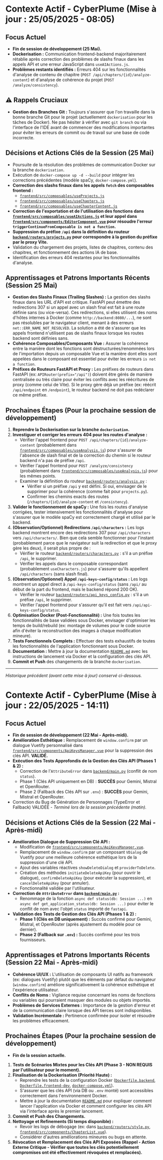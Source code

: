 # Contexte Actif - CyberPlume (Mise à jour : 25/05/2025 - 08:05)

## Focus Actuel

*   **Fin de session de développement (25 Mai).**
*   **Dockerisation :** Communication frontend-backend majoritairement rétablie après correction des problèmes de slashs finaux dans les appels API et une erreur JavaScript dans `useAIActions.js`.
*   **Problèmes restants identifiés :** Erreurs 404 sur les fonctionnalités d'analyse de contenu de chapitre (`POST /api/chapters/{id}/analyze-content`) et d'analyse de cohérence du projet (`POST /analyze/consistency`).

## ⚠️ Rappels Cruciaux

*   **Gestion des Branches Git :** Toujours s'assurer que l'on travaille dans la bonne branche Git pour le projet (actuellement `dockerisation` pour les tâches de Docker). Ne pas hésiter à vérifier avec `git branch` ou via l'interface de l'IDE avant de commencer des modifications importantes pour éviter les erreurs de commit ou de travail sur une base de code incorrecte.

## Décisions et Actions Clés de la Session (25 Mai)

*   Poursuite de la résolution des problèmes de communication Docker sur la branche `dockerisation`.
*   Exécution de `docker-compose up -d --build` pour intégrer les corrections précédentes (modèle spaCy, `docker-compose.yml`).
*   **Correction des slashs finaux dans les appels `fetch` des composables frontend :**
    *   [`frontend/src/composables/useProjects.js`](frontend/src/composables/useProjects.js:1)
    *   [`frontend/src/composables/useChapters.js`](frontend/src/composables/useChapters.js:1)
    *   [`frontend/src/composables/useChapterContent.js`](frontend/src/composables/useChapterContent.js:1)
*   **Correction de l'exportation et de l'utilisation des fonctions dans [`frontend/src/composables/useAIActions.js`](frontend/src/composables/useAIActions.js:1) et leur appel dans [`frontend/src/components/EditorComponent.vue`](frontend/src/components/EditorComponent.vue:1) pour résoudre l'erreur `triggerContinueFromComposable is not a function`.**
*   **Suppression du préfixe `/api` dans la définition du routeur [`backend/routers/projects.py`](backend/routers/projects.py:1) pour correspondre à la gestion du préfixe par le proxy Vite.**
*   Validation du chargement des projets, listes de chapitres, contenu des chapitres, et fonctionnement des actions IA de base.
*   Identification des erreurs 404 restantes pour les fonctionnalités d'analyse.

## Apprentissages et Patrons Importants Récents (Session 25 Mai)

*   **Gestion des Slashs Finaux (Trailing Slashes) :** La gestion des slashs finaux dans les URL d'API est critique. FastAPI peut émettre des redirections 307 si un appel avec un slash final est fait à une route définie sans (ou vice-versa). Ces redirections, si elles utilisent des noms d'hôtes internes à Docker (comme `http://backend:8080/...`), ne sont pas résolubles par le navigateur client, menant à des erreurs `net::ERR_NAME_NOT_RESOLVED`. La solution a été de s'assurer que les appels frontend n'utilisent pas de slashs finaux lorsque les routes backend sont définies sans.
*   **Cohérence Composables/Composants Vue :** Assurer la cohérence entre la manière dont les fonctions sont déstructurées/renommées lors de l'importation depuis un composable Vue et la manière dont elles sont appelées dans le composant est essentiel pour éviter les erreurs `is not a function`.
*   **Préfixes de Routeurs FastAPI et Proxy :** Les préfixes de routeurs dans FastAPI (ex: `APIRouter(prefix="/api")`) doivent être gérés de manière centralisée ou très claire pour éviter les conflits avec les réécritures de proxy (comme celui de Vite). Si le proxy gère déjà un préfixe (ex: réécrit `/api/endpoint` en `/endpoint`), le routeur backend ne doit pas redéclarer ce même préfixe.

## Prochaines Étapes (Pour la prochaine session de développement)

1.  **Reprendre la Dockerisation sur la branche `dockerisation`.**
2.  **Investiguer et corriger les erreurs 404 pour les routes d'analyse :**
    *   Vérifier l'appel frontend pour `POST /api/chapters/{id}/analyze-content` (probablement dans [`frontend/src/composables/useAnalysis.js`](frontend/src/composables/useAnalysis.js:1)) pour s'assurer de l'absence de slash final et de la correction du chemin si le routeur backend n'a pas de préfixe `/api`.
    *   Vérifier l'appel frontend pour `POST /analyze/consistency` (probablement dans [`frontend/src/composables/useAnalysis.js`](frontend/src/composables/useAnalysis.js:1)) pour les mêmes points.
    *   Examiner la définition du routeur [`backend/routers/analysis.py`](backend/routers/analysis.py:1) :
        *   Vérifier si un préfixe `/api` y est défini. Si oui, envisager de le supprimer pour la cohérence (comme fait pour `projects.py`).
        *   Confirmer les chemins exacts des routes (`/chapters/{id}/analyze-content` et `/consistency`).
3.  **Valider le fonctionnement de spaCy :** Une fois les routes d'analyse corrigées, tester intensivement les fonctionnalités d'analyse pour s'assurer que le modèle spaCy est correctement chargé et utilisé par le backend.
4.  **(Observation/Optionnel) Redirections `/api/characters` :** Les logs backend montrent encore des redirections 307 pour `/api/characters` vers `/api/characters/`. Bien que cela semble fonctionner pour l'instant (probablement parce que le navigateur suit la redirection et que le proxy gère les deux), il serait plus propre de :
    *   Vérifier le routeur [`backend/routers/characters.py`](backend/routers/characters.py:1) : s'il a un préfixe `/api`, le supprimer.
    *   Vérifier les appels dans le composable correspondant (probablement `useCharacters.js`) pour s'assurer qu'ils appellent `/api/characters` (sans slash final).
5.  **(Observation/Optionnel) Appel `/api-keys-config/status` :** Les logs montrent un appel direct à `/api-keys-config/status` (sans `/api/` au début de la part du frontend, mais le backend répond 200 OK).
    *   Vérifier le routeur [`backend/routers/api_keys_config.py`](backend/routers/api_keys_config.py:1) : s'il a un préfixe `/api`, le supprimer.
    *   Vérifier l'appel frontend pour s'assurer qu'il est fait vers `/api/api-keys-config/status`.
6.  **Optimisation Docker (Post-Fonctionnalité) :** Une fois toutes les fonctionnalités de base validées sous Docker, envisager d'optimiser les temps de build/rebuild (ex: montage de volumes pour le code source afin d'éviter la reconstruction des images à chaque modification mineure).
7.  **Tests Fonctionnels Complets :** Effectuer des tests exhaustifs de toutes les fonctionnalités de l'application fonctionnant sous Docker.
8.  **Documentation :** Mettre à jour la documentation [`README.md`](README.md) avec les instructions de lancement via Docker et la configuration des clés API.
9.  **Commit et Push** des changements de la branche `dockerisation`.

---
*Historique précédent (avant cette mise à jour) conservé ci-dessous.*
# Contexte Actif - CyberPlume (Mise à jour : 22/05/2025 - 14:11)

## Focus Actuel

*   **Fin de session de développement (22 Mai - Après-midi).**
*   **Amélioration Esthétique :** Remplacement de `window.confirm` par un dialogue Vuetify personnalisé dans [`frontend/src/components/ApiKeysManager.vue`](frontend/src/components/ApiKeysManager.vue:1) pour la suppression des clés API. **VALIDÉ.**
*   **Exécution des Tests Approfondis de la Gestion des Clés API (Phases 1 & 2) :**
    *   Correction de l'`AttributeError` dans [`backend/main.py`](backend/main.py:1) (conflit de nom `status`).
    *   Phase 1 (Clés API uniquement en DB) : **SUCCÈS** pour Gemini, Mistral et OpenRouter.
    *   Phase 2 (Fallback des Clés API sur `.env`) : **SUCCÈS** pour Gemini, Mistral et OpenRouter.
*   Correction du Bug de Génération de Personnages (TypeError et Fallback) VALIDÉE - *Terminé lors de la session précédente (matin).*

## Décisions et Actions Clés de la Session (22 Mai - Après-midi)

*   **Amélioration Dialogue de Suppression Clé API :**
    *   Modification de [`frontend/src/components/ApiKeysManager.vue`](frontend/src/components/ApiKeysManager.vue:1).
    *   Remplacement de `window.confirm` par un composant `VDialog` de Vuetify pour une meilleure cohérence esthétique lors de la suppression d'une clé API.
    *   Ajout des variables réactives `showDeleteDialog` et `providerToDelete`.
    *   Création des méthodes `initiateDeleteApiKey` (pour ouvrir le dialogue), `confirmDeleteApiKey` (pour exécuter la suppression), et `cancelDeleteApiKey` (pour annuler).
    *   Fonctionnalité validée par l'utilisateur.
*   **Correction de `AttributeError` dans [`backend/main.py`](backend/main.py:1) :**
    *   Renommage de la fonction `async def status(db: Session ...)` en `async def get_application_status(db: Session ...)` pour éviter le conflit de nom avec l'objet `status` importé de `fastapi`.
*   **Validation des Tests de Gestion des Clés API (Phases 1 & 2) :**
    *   **Phase 1 (Clés en DB uniquement) :** Succès confirmé pour Gemini, Mistral, et OpenRouter (après ajustement du modèle pour ce dernier).
    *   **Phase 2 (Fallback sur `.env`) :** Succès confirmé pour les trois fournisseurs.

## Apprentissages et Patrons Importants Récents (Session 22 Mai - Après-midi)

*   **Cohérence UI/UX :** L'utilisation de composants UI natifs au framework (ex: dialogues Vuetify) plutôt que les éléments par défaut du navigateur (`window.confirm`) améliore significativement la cohérence esthétique et l'expérience utilisateur.
*   **Conflits de Noms :** Vigilance requise concernant les noms de fonctions ou variables qui pourraient masquer des modules ou objets importés.
*   **Problèmes de Services Externes :** Importance de la gestion d'erreur et de la communication claire lorsque des API tierces sont indisponibles.
*   **Validation Incrémentale :** Pertinence confirmée pour isoler et résoudre les problèmes efficacement.

## Prochaines Étapes (Pour la prochaine session de développement)

*   **Fin de la session actuelle.**
1.  **Tests de Scénarios Mixtes pour les Clés API (Phase 3 - NON REQUIS par l'utilisateur pour le moment).**
2.  **Finalisation de la Dockerisation (Priorité Haute) :**
    *   Reprendre les tests de la configuration Docker ([`Dockerfile.backend`](Dockerfile.backend:1), [`Dockerfile.frontend-dev`](Dockerfile.frontend-dev:1), [`docker-compose.yml`](docker-compose.yml:1)).
    *   S'assurer que les clés API (via DB ou `.env` monté) sont accessibles correctement dans l'environnement Docker.
    *   Mettre à jour la documentation [`README.md`](README.md) pour expliquer comment lancer l'application via Docker et comment configurer les clés API via l'interface après le premier lancement.
3.  **Commit et Push des Changements.**
4.  **Nettoyage et Refinements (Si temps disponible) :**
    *   Revoir les logs de débogage (ex: dans [`backend/routers/style.py`](backend/routers/style.py:1), [`frontend/src/components/ChapterList.vue`](frontend/src/components/ChapterList.vue:1)).
    *   Considérer d'autres améliorations mineures ou bugs en attente.
5.  **Révocation et Remplacement des Clés API Exposées (Rappel - Action Externe Critique - Vérifier que toutes les clés potentiellement compromises ont été effectivement révoquées et remplacées).**